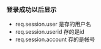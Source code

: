 ### 登录成功以后显示
  * req.session.user 是存的用户名
  * req.session.userid   存的是id
  * req.session.account  存的是帐号
